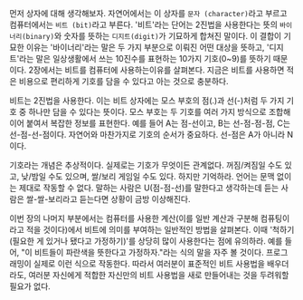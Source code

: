 먼저 상자에 대해 생각해보자. 자연어에서는 이 상자를 `문자 (character)`라고 부르고 컴퓨터에서는 `비트 (bit)`라고 부른다. '비트'라는 단어는 2진법을 사용한다는 뜻의 `바이너리(binary)`와 숫자를 뜻하는 `디지트(digit)`가 기묘하게 합쳐진 말이다. 이 결합이 기묘한 이유는 '바이너리'라는 말은 두 가지 부분으로 이뤄진 어떤 대상을 뜻하고, '디지트'라는 말은 일상생활에서 쓰는 10진수를 표현하는 10가지 기호(0~9)를 뜻하기 때문이다. 2장에서는 비트를 컴퓨터에 사용하는이유를 살펴본다. 지금은 비트를 사용하면 적은 비용으로 편리하게 기호를 담을 수 있다고 아는 것으로 충분하다.

비트는 2진법을 사용한다. 이는 비트 상자에는 모스 부호의 점(.)과 선(-)처럼 두 가지 기호 중 하나만 담을 수 있다는 뜻이다. 모스 부호는 두 기호를 여러 가지 방식으로 조합해 이어 붙여서 복잡한 정보를 표현한다. 예를 들어 A는 점-선이고, B는 선-점-점-점, C는 선-점-선-점이다. 자연어와 마찬가지로 기호의 순서가 중요하다. 선-점은 A가 아니라 N이다.

기호라는 개념은 추상적이다. 실제로는 기호가 무엇이든 관계없다. 꺼짐/켜짐일 수도 있고, 낮/밤일 수도 있으며, 쌀/보리 게임일 수도 있다. 하지만 기억하라. 언어는 문맥 없이는 제대로 작동할 수 없다. 말하는 사람은 U(점-점-선)를 말한다고 생각하는데 듣는 사람은 쌀-쌀-보리라고 듣는다면 상황이 금방 이상해진다.

이번 장의 나머지 부분에서는 컴퓨터를 사용한 계산(이를 일반 계산과 구분해 컴퓨팅이라고 적을 것이다)에서 비트에 의미를 부여하는 일반적인 방법을 살펴본다. 이때 '척하기(필요한 게 있거나 됐다고 가정하기)'를 상당히 많이 사용한다는 점에 유의하라. 예를 들어, "이 비트들이 파란색을 뜻한다고 가정하자."라는 식의 말을 자주 볼 것이다. 프로그래밍이 실제로 이런 식으로 작동한다. 따라서 여러분이 표준적인 비트 사용법을 배우더라도, 여러분 자신에게 적합한 자신만의 비트 사용법을 새로 만들어내는 것을 두려워할 필요가 없다.